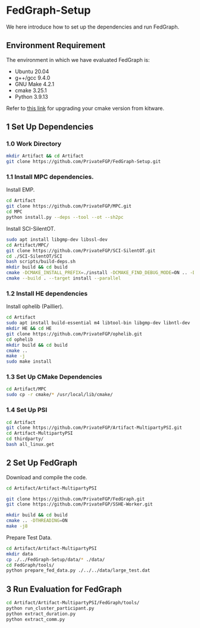 # FedGraph-Setup

We here introduce how to set up the dependencies and run FedGraph.

## Environment Requirement

The environment in which we have evaluated FedGraph is:
- Ubuntu 20.04
- g++/gcc 9.4.0
- GNU Make 4.2.1
- cmake 3.25.1
- Python 3.9.13

Refer to [this link](https://askubuntu.com/questions/355565/how-do-i-install-the-latest-version-of-cmake-from-the-command-line) for upgrading your cmake version from kitware.

## 1 Set Up Dependencies

### 1.0 Work Directory

```bash
mkdir Artifact && cd Artifact
git clone https://github.com/PrivateFGP/FedGraph-Setup.git
```

### 1.1 Install MPC dependencies.

Install EMP.

```bash
cd Artifact
git clone https://github.com/PrivateFGP/MPC.git
cd MPC
python install.py --deps --tool --ot --sh2pc
```

Install SCI-SilentOT.

```bash
sudo apt install libgmp-dev libssl-dev
cd Artifact/MPC/
git clone https://github.com/PrivateFGP/SCI-SilentOT.git
cd ./SCI-SilentOT/SCI
bash scripts/build-deps.sh
mkdir build && cd build
cmake -DCMAKE_INSTALL_PREFIX=./install -DCMAKE_FIND_DEBUG_MODE=ON .. -DCMAKE_BUILD_TYPE=Debug -DSCI_BUILD_NETWORKS=OFF -DSCI_BUILD_TESTS=ON -DOPENSSL_ROOT_DIR=/usr/local/opt/openssl -DCMAKE_PREFIX_PATH=$(pwd)/../deps/build -DUSE_APPROX_RESHARE=ON
cmake --build . --target install --parallel
```

### 1.2 Install HE dependencies

Install ophelib (Paillier).

```bash
cd Artifact
sudo apt install build-essential m4 libtool-bin libgmp-dev libntl-dev
mkdir HE && cd HE
git clone https://github.com/PrivateFGP/ophelib.git
cd ophelib
mkdir build && cd build
cmake ..
make -j
sudo make install
```

### 1.3 Set Up CMake Dependencies

```bash
cd Artifact/MPC
sudo cp -r cmake/* /usr/local/lib/cmake/
```

### 1.4 Set Up PSI

```bash
cd Artifact
git clone https://github.com/PrivateFGP/Artifact-MultipartyPSI.git
cd Artifact-MultipartyPSI
cd thirdparty/
bash all_linux.get
```

## 2 Set Up FedGraph

Download and compile the code.

```bash
cd Artifact/Artifact-MultipartyPSI

git clone https://github.com/PrivateFGP/FedGraph.git
git clone https://github.com/PrivateFGP/SSHE-Worker.git

mkdir build && cd build
cmake .. -DTHREADING=ON
make -j8
```

Prepare Test Data.

```bash
cd Artifact/Artifact-MultipartyPSI
mkdir data
cp ./../FedGraph-Setup/data/* ./data/
cd FedGraph/tools/
python prepare_fed_data.py ./../../data/large_test.dat
```

## 3 Run Evaluation for FedGraph

```bash
cd Artifact/Artifact-MultipartyPSI/FedGraph/tools/
python run_cluster_participant.py
python extract_duration.py
python extract_comm.py
```

